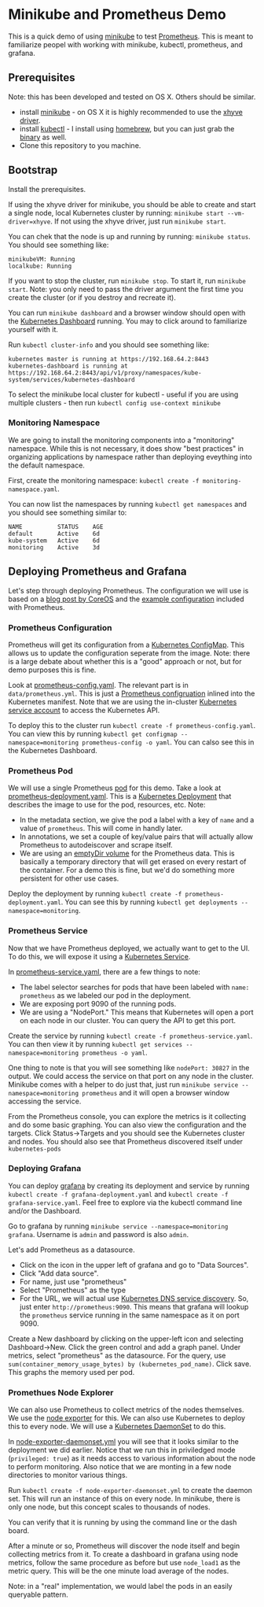 # Minikube and Prometheus Demo #

This is a quick demo of using
[minikube](https://github.com/kubernetes/minikube) to test
[Prometheus](https://prometheus.io/).  This is meant to familiarize
peopel with working with minikube, kubectl, prometheus, and grafana.

## Prerequisites ##

Note: this has been developed and tested on OS X. Others should be
similar.

* install [minikube](https://github.com/kubernetes/minikube) - on OS X
  it is highly recommended to use the [xhyve driver](https://github.com/kubernetes/minikube/blob/master/DRIVERS.md#xhyve-driver).
* install [kubectl]() - I install using [homebrew](http://brew.sh/index.html), but you can just
  grab the
  [binary](https://coreos.com/kubernetes/docs/latest/configure-kubectl.html)
  as well.
* Clone this repository to you machine.

## Bootstrap ##

Install the prerequisites.

If using the xhyve driver for minikube, you should be able to create
and start a single node, local Kubernetes cluster by running:
`minikube start --vm-driver=xhyve`.  If not using the xhyve driver,
just run `minikube start`.

You can chek that the node is up and running by running: `minikube
status`. You should see something like:
```
minikubeVM: Running
localkube: Running
```

If you want to stop the cluster, run `minikube stop`. To start it, run
`minikube start`. Note: you only need to pass the driver argument the
first time you create the cluster (or if you destroy and recreate it).

You can run `minikube dashboard` and a browser window should open with
the [Kubernetes Dashboard](https://github.com/kubernetes/dashboard)
running. You may to click around to familiarize yourself with it.


Run `kubectl cluster-info` and you should see something like:
```
kubernetes master is running at https://192.168.64.2:8443
kubernetes-dashboard is running at https://192.168.64.2:8443/api/v1/proxy/namespaces/kube-system/services/kubernetes-dashboard
```

To select the minikube local cluster for kubectl - useful if you are
using multiple clusters - then run `kubectl config use-context
minikube`

### Monitoring Namespace ###
We are going to install the monitoring components into a "monitoring"
namespace.  While this is not necessary, it does show "best practices"
in organizing applications by namespace rather than deploying
eveything into the default namespace.


First, create the monitoring namespace: `kubectl create -f
monitoring-namespace.yaml`.

You can now list the namespaces by running `kubectl get namespaces`
and you should see something similar to:

```
NAME          STATUS    AGE
default       Active    6d
kube-system   Active    6d
monitoring    Active    3d
```

## Deploying Prometheus and Grafana ##

Let's step through deploying Prometheus.  The configuration we will
use is based on a
[blog post by CoreOS](https://coreos.com/blog/monitoring-kubernetes-with-prometheus.html)
and the
[example configuration](https://github.com/prometheus/prometheus/blob/master/documentation/examples/prometheus-kubernetes.yml)
included with Prometheus.

### Prometheus Configuration ###
Prometheus will get its configuration from a
[Kubernetes ConfigMap](http://kubernetes.io/docs/user-guide/configmap/).
This allows us to update the configuration seperate from the image.
Note: there is a large debate about whether this is a "good" approach
or not, but for demo purposes this is fine.

Look at [prometheus-config.yaml](./prometheus-config.yaml). The
relevant part is in `data/prometheus.yml`.  This is just a [Prometheus
configruation](https://prometheus.io/docs/operating/configuration/)
inlined into the Kubernetes manifest. Note that we are using the
in-cluster
[Kubernetes service account](http://kubernetes.io/docs/user-guide/service-accounts/)
to access the Kubernetes API.

To deploy this to the cluster run `kubectl create -f
prometheus-config.yaml`.  You can view this by running `kubectl get
configmap --namespace=monitoring prometheus-config -o yaml`. You can
calso see this in the Kubernetes Dashboard.


### Prometheus Pod ###
We will use a single Prometheus
[pod](http://kubernetes.io/docs/user-guide/pods/) for this demo.  Take
a look at [prometheus-deployment.yaml](./prometheus-deployment.yaml).
This is a [Kubernetes Deployment](http://kubernetes.io/docs/user-guide/deployments/) that describes the image to use for
the pod, resources, etc.  Note:

* In the metadata section, we give the pod a label with a key of
`name` and a value of `prometheus`. This will come in handly later.
* In annotations, we set a couple of key/value pairs that will
actually allow Prometheus to autodeiscover and scrape itself.
* We are using an
  [emptyDir volume](http://kubernetes.io/docs/user-guide/volumes/#emptydir)
  for the Prometheus data.  This is basically a temporary directory
  that will get erased on every restart of the container.  For a demo
  this is fine, but we'd do something more persistent for other use
  cases.

Deploy the deployment by running `kubectl create -f
prometheus-deployment.yaml`.  You can see this by running `kubectl get
deployments --namespace=monitoring`.

### Prometheus Service ###

Now that we have Prometheus deployed, we actually want to get to the
UI.  To do this, we will expose it using a
[Kubernetes Service](http://kubernetes.io/docs/user-guide/services/).

In [prometheus-service.yaml](./prometheus-service.yaml), there are a
few things to note:

* The label selector searches for pods that have been labeled with
`name: prometheus` as we labeled our pod in the deployment.
* We are exposing port 9090 of the running pods.
* We are using a "NodePort."  This means that Kubernetes will open a
port on each node in our cluster. You can query the API to get this
port.

Create the service by running `kubectl create -f
prometheus-service.yaml`.  You can then view it by running `kubectl
get services --namespace=monitoring prometheus -o yaml`.

One thing to note is that you will see something like `nodePort:
30827` in the output.  We could access the service on that port on any
node in the cluster.  Minikube comes with a helper to do just that,
just run `minikube service --namespace=monitoring prometheus` and it
will open a browser window accessing the service.

From the Prometheus console, you can explore the metrics is it
collecting and do some basic graphing.  You can also view the
configuration and the targets. Click Status->Targets and you should
see the Kubernetes cluster and nodes.  You should also see that
Prometheus discovered itself under `kubernetes-pods`

### Deploying Grafana ###

You can deploy [grafana](http://grafana.org/) by creating its deployment and service by
running `kubectl create -f grafana-deployment.yaml` and `kubectl
create -f grafana-service.yaml`. Feel free to explore via the kubectl
command line and/or the Dashboard.

Go to  grafana by running `minikube service --namespace=monitoring
grafana`.  Username is `admin` and password is also `admin`.

Let's add Prometheus as a datasource.
* Click on the icon in the upper
left of grafana and go to "Data Sources".
* Click "Add data
source".
* For name, just use "prometheus"
* Select "Prometheus" as the type
* For the URL, we will actual use [Kubernetes DNS service
  discovery](http://kubernetes.io/docs/user-guide/services/#dns). So,
  just enter `http://prometheus:9090`. This means that grafana will
  lookup the `prometheus` service running in the same namespace as it
  on port 9090.

Create a New dashboard by clicking on the upper-left icon and
selecting Dashboard->New.  Click the green control and add a graph
panel.  Under metrics, select "prometheus" as the datasource. For the
query, use `sum(container_memory_usage_bytes) by (kubernetes_pod_name)`.  Click
save. This graphs the memory used per pod.

### Promethues Node Explorer ###

We can also use Prometheus to collect metrics of the nodes
themselves.  We use the
[node exporter](https://github.com/prometheus/node_exporter) for
this.  We can also use Kubernetes to deploy this to every node.  We
will use a
[Kubernetes DaemonSet](http://kubernetes.io/docs/admin/daemons/) to do
this.

In [node-exporter-daemonset.yml](./node-exporter-daemonset.yml) you
will see that it looks similar to the deployment we did earlier.
Notice that we run this in priviledged mode (`privileged: true`) as it
needs access to various information about the node to perform
monitoring.  Also notice that we are monting in a few node directories
to monitor various things.

Run `kubectl create -f node-exporter-daemonset.yml` to create the
daemon set.  This will run an instance of this on every node. In
minikube, there is only one node, but this concept scales to thousands
of nodes.

You can verify that it is running by using the command line or the
dash board.

After a minute or so, Prometheus will discover the node itself and
begin collecting metrics from it.  To create a dashboard in grafana
using node metrics, follow the same procedure as before but use
`node_load1` as the metric query.  This will be the one minute load
average of the nodes.

Note: in a "real" implementation, we would label the pods in an easily
queryable pattern.

